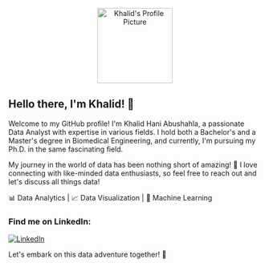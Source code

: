 <p align="center">
  <img src="https://your-profile-image-url" width="150" height="150" alt="Khalid's Profile Picture">
</p>

## Hello there, I'm Khalid! 👋

Welcome to my GitHub profile! I'm Khalid Hani Abushahla, a passionate Data Analyst with expertise in various fields. I hold both a Bachelor's and a Master's degree in Biomedical Engineering, and currently, I'm pursuing my Ph.D. in the same fascinating field.

My journey in the world of data has been nothing short of amazing! 🚀 I love connecting with like-minded data enthusiasts, so feel free to reach out and let's discuss all things data!

📊 Data Analytics | 📈 Data Visualization | 🧠 Machine Learning

### Find me on LinkedIn:
[![LinkedIn](https://img.shields.io/badge/LinkedIn-Khalid%20Hani%20Abushahla-blue?style=for-the-badge&logo=linkedin)](https://www.linkedin.com/in/khalid-hani-abushahla/)

Let's embark on this data adventure together! 🌟
